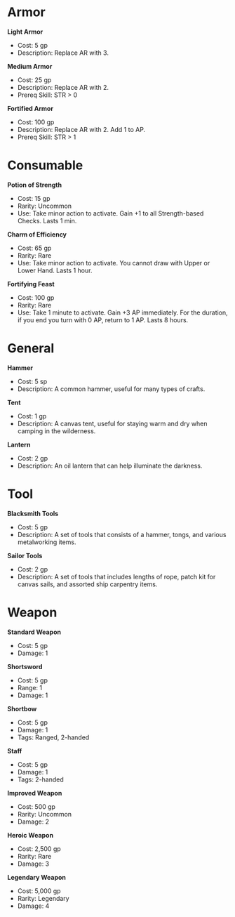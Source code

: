 <!-- markdownlint-disable MD013 MD024 -->
<!-- DEVELOPERS: Please edit corresponding yaml -->

# Armor

**Light Armor**

- Cost: 5 gp
- Description: Replace AR with 3.

**Medium Armor**

- Cost: 25 gp
- Description: Replace AR with 2.
- Prereq Skill: STR > 0

**Fortified Armor**

- Cost: 100 gp
- Description: Replace AR with 2. Add 1 to AP.
- Prereq Skill: STR > 1

# Consumable

**Potion of Strength**

- Cost: 15 gp
- Rarity: Uncommon
- Use: Take minor action to activate. Gain +1 to all Strength-based Checks. Lasts 1 min.

**Charm of Efficiency**

- Cost: 65 gp
- Rarity: Rare
- Use: Take minor action to activate. You cannot draw with Upper or Lower Hand. Lasts 1 hour.

**Fortifying Feast**

- Cost: 100 gp
- Rarity: Rare
- Use: Take 1 minute to activate. Gain +3 AP immediately. For the duration, if you end you turn with 0 AP, return to 1 AP. Lasts 8 hours.

# General

**Hammer**

- Cost: 5 sp
- Description: A common hammer, useful for many types of crafts.

**Tent**

- Cost: 1 gp
- Description: A canvas tent, useful for staying warm and dry when camping in the wilderness.

**Lantern**

- Cost: 2 gp
- Description: An oil lantern that can help illuminate the darkness.

# Tool

**Blacksmith Tools**

- Cost: 5 gp
- Description: A set of tools that consists of a hammer, tongs, and various metalworking items.

**Sailor Tools**

- Cost: 2 gp
- Description: A set of tools that includes lengths of rope, patch kit for canvas sails, and assorted ship carpentry items.

# Weapon

**Standard Weapon**

- Cost: 5 gp
- Damage: 1

**Shortsword**

- Cost: 5 gp
- Range: 1
- Damage: 1

**Shortbow**

- Cost: 5 gp
- Damage: 1
- Tags: Ranged, 2-handed

**Staff**

- Cost: 5 gp
- Damage: 1
- Tags: 2-handed

**Improved Weapon**

- Cost: 500 gp
- Rarity: Uncommon
- Damage: 2

**Heroic Weapon**

- Cost: 2,500 gp
- Rarity: Rare
- Damage: 3

**Legendary Weapon**

- Cost: 5,000 gp
- Rarity: Legendary
- Damage: 4
